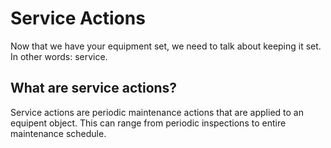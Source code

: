 # Service Actions
Now that we have your equipment set, we need to talk about keeping it set. In other words: service.

## What are service actions?
Service actions are periodic maintenance actions that are applied to an equipent object. This can range from periodic inspections to entire maintenance schedule.